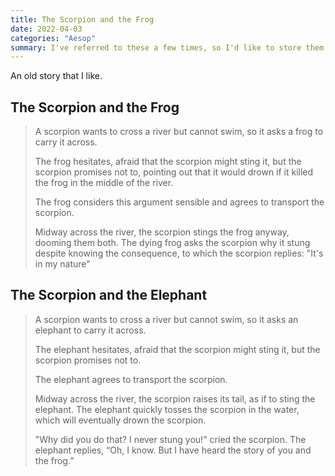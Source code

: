 ```yaml
---
title: The Scorpion and the Frog
date: 2022-04-03
categories: "Aesop"
summary: I've referred to these a few times, so I'd like to store them somewhere
---
```


An old story that I like.

## The Scorpion and the Frog 
> A scorpion wants to cross a river but cannot swim, so it asks a frog to carry it across. 
> 
> The frog hesitates, afraid that the scorpion might sting it, but the scorpion promises not to, 
> pointing out that it would drown if it killed the frog in the middle of the river. 
> 
> The frog considers this argument sensible and agrees to transport the scorpion. 
> 
> Midway across the river, the scorpion stings the frog anyway, dooming them both. 
> The dying frog asks the scorpion why it stung despite knowing the consequence, to which the scorpion replies: 
> "It's in my nature"

## The Scorpion and the Elephant
> A scorpion wants to cross a river but cannot swim, so it asks an elephant to carry it across. 
> 
> The elephant hesitates, afraid that the scorpion might sting it, but the scorpion promises not to.
> 
> The elephant agrees to transport the scorpion. 
> 
> Midway across the river, the scorpion raises its tail, as if to sting the elephant. 
> The elephant quickly tosses the scorpion in the water, which will eventually drown the scorpion.
> 
> "Why did you do that? I never stung you!" cried the scorpion.
> The elephant replies, “Oh, I know. But I have heard the story of you and the frog.”
